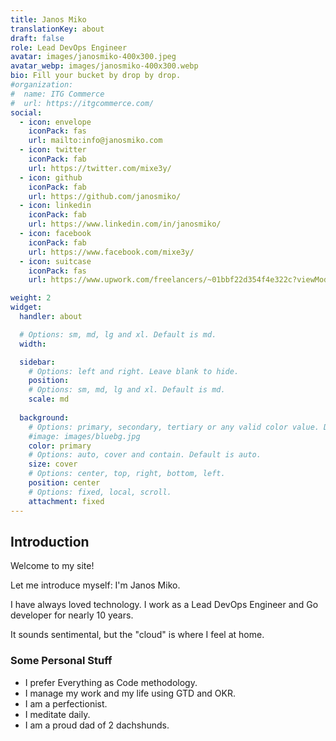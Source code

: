 ```yaml
---
title: Janos Miko
translationKey: about
draft: false
role: Lead DevOps Engineer
avatar: images/janosmiko-400x300.jpeg
avatar_webp: images/janosmiko-400x300.webp
bio: Fill your bucket by drop by drop.
#organization:
#  name: ITG Commerce
#  url: https://itgcommerce.com/
social:
  - icon: envelope
    iconPack: fas
    url: mailto:info@janosmiko.com
  - icon: twitter
    iconPack: fab
    url: https://twitter.com/mixe3y/
  - icon: github
    iconPack: fab
    url: https://github.com/janosmiko/
  - icon: linkedin
    iconPack: fab
    url: https://www.linkedin.com/in/janosmiko/
  - icon: facebook
    iconPack: fab
    url: https://www.facebook.com/mixe3y/
  - icon: suitcase
    iconPack: fas
    url: https://www.upwork.com/freelancers/~01bbf22d354f4e322c?viewMode=1

weight: 2
widget:
  handler: about

  # Options: sm, md, lg and xl. Default is md.
  width:

  sidebar:
    # Options: left and right. Leave blank to hide.
    position:
    # Options: sm, md, lg and xl. Default is md.
    scale: md
  
  background:
    # Options: primary, secondary, tertiary or any valid color value. Default is primary.
    #image: images/bluebg.jpg
    color: primary
    # Options: auto, cover and contain. Default is auto.
    size: cover
    # Options: center, top, right, bottom, left.
    position: center
    # Options: fixed, local, scroll.
    attachment: fixed
---
```


## Introduction

Welcome to my site!

Let me introduce myself: I'm Janos Miko.

I have always loved technology. I work as a Lead DevOps Engineer and Go developer for nearly 10 years.

It sounds sentimental, but the "cloud" is where I feel at home.


### Some Personal Stuff

- I prefer Everything as Code methodology.
- I manage my work and my life using GTD and OKR.
- I am a perfectionist.
- I meditate daily.
- I am a proud dad of 2 dachshunds.
